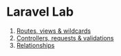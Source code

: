 # Laravel Lab
1. [Routes, views & wildcards](/routes_views_wildcards.md)
2. [Controllers, requests & validations](/controllers_requests_validations.md)
3. [Relationships](Laravel%20Relationships.md)
